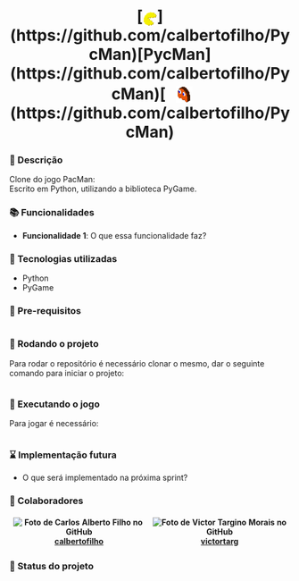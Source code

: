 <!--↓               Cabeçalho do repositório               ↓-->
<h1 align="center">[<img src="./resources/images/icon.png" alt="PycMan_Icon" height="26" target="_blank" style="transform:translate(0%, 30%);" />](https://github.com/calbertofilho/PycMan)[PycMan](https://github.com/calbertofilho/PycMan)[<img src="./resources/images/ghost.png" alt="Ghost_Icon" height="30" target="_blank" style="transform:translate(60%, 20%);" />](https://github.com/calbertofilho/PycMan)</h1>
<!--↑                   Fim do cabeçalho                   ↑-->

<!--↓  ↓-->
### :memo: Descrição
Clone do jogo PacMan:<br />
Escrito em Python, utilizando a biblioteca PyGame.
<!--↑  ↑-->

### :books: Funcionalidades
* <b>Funcionalidade 1</b>: O que essa funcionalidade faz?

### :wrench: Tecnologias utilizadas
* Python
* PyGame

### :electric_plug: Pre-requisitos
```
```

### :rocket: Rodando o projeto
Para rodar o repositório é necessário clonar o mesmo, dar o seguinte comando para iniciar o projeto:
```
```

### :space_invader: Executando o jogo
Para jogar é necessário:
```
```

### :hourglass: Implementação futura
* O que será implementado na próxima sprint?

### :handshake: Colaboradores
<style>
    table, td, th {
        border: none !important;
    }
</style>
| ![Foto de Carlos Alberto Filho no GitHub](https://images.weserv.nl/?url=avatars.githubusercontent.com/u/84130607?v=4&h=100&w=100&fit=cover&mask=circle&maxage=7d)<br />[calbertofilho](https://github.com/calbertofilho) | ![Foto de Victor Targino Morais no GitHub](https://images.weserv.nl/?url=avatars.githubusercontent.com/u/84408670?v=4&h=100&w=100&fit=cover&mask=circle&maxage=7d)<br />[victortarg](https://github.com/victortarg) |
| :-: | :-: |

### :dart: Status do projeto
<!--↑                                                      ↑-->